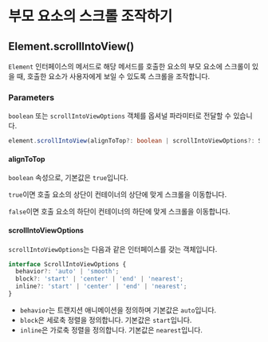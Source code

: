 # 부모 요소의 스크롤 조작하기

## Element.scrollIntoView()

`Element` 인터페이스의 메서드로 해당 메서드를 호출한 요소의 부모 요소에 스크롤이 있을 때, 호출한 요소가 사용자에게 보일 수 있도록 스크롤을 조작합니다.

### Parameters

`boolean` 또는 `scrollIntoViewOptions` 객체를 옵셔널 파라미터로 전달할 수 있습니다.

``` ts
element.scrollIntoView(alignToTop?: boolean | scrollIntoViewOptions?: ScrollIntoViewOptions)
```

#### alignToTop

`boolean` 속성으로, 기본값은 `true`입니다.

`true`이면 호출 요소의 상단이 컨테이너의 상단에 맞게 스크롤을 이동합니다.

`false`이면 호출 요소의 하단이 컨테이너의 하단에 맞게 스크롤을 이동합니다.

#### scrollIntoViewOptions

`scrollIntoViewOptions`는 다음과 같은 인터페이스를 갖는 객체입니다.

``` typescript
interface ScrollIntoViewOptions {
  behavior?: 'auto' | 'smooth';
  block?: 'start' | 'center' | 'end' | 'nearest';
  inline?: 'start' | 'center' | 'end' | 'nearest';
}
```

- `behavior`는 트랜지션 애니메이션을 정의하며 기본값은 `auto`입니다.
- `block`은 세로축 정렬을 정의합니다. 기본값은 `start`입니다.
- `inline`은 가로축 정렬을 정의합니다. 기본값은 `nearest`입니다.



